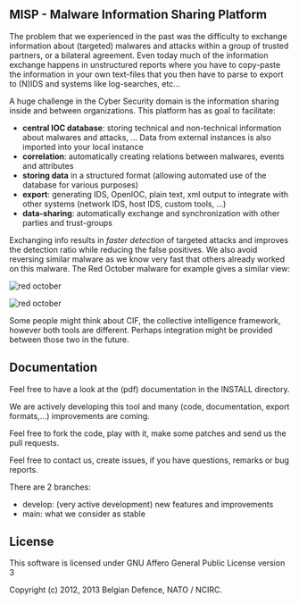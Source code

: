 MISP - Malware Information Sharing Platform
--------------------------------------------
The problem that we experienced in the past was the difficulty to exchange information about (targeted) malwares and attacks within a group of trusted partners, or a bilateral agreement.
Even today much of the information exchange happens in unstructured reports where you have to copy-paste the information in your own text-files that you then have to parse to export to (N)IDS and systems like log-searches, etc...

A huge challenge in the Cyber Security domain is the information sharing inside and between organizations. 
This platform has as goal to facilitate:
- **central IOC database**: storing technical and non-technical information about malwares and attacks, ... Data from external instances is also imported into your local instance
- **correlation**: automatically creating relations between malwares, events and attributes
- **storing data** in a structured format (allowing automated use of the database for various purposes)
- **export**: generating IDS, OpenIOC, plain text, xml output to integrate with other systems (network IDS, host IDS, custom tools, …)
- **data-sharing**: automatically exchange and synchronization with other parties and trust-groups

Exchanging info results in *faster detection* of targeted attacks and improves the detection ratio while reducing the false positives. We also avoid reversing similar malware as we know very fast that others already worked on this malware.
The Red October malware for example gives a similar view:

![red october](http://4.bp.blogspot.com/-4Ibff5fC_6A/UXuFKbJk61I/AAAAAAAAAmw/7k_fNAqGNWk/s760/red-1.png)

![red october](http://1.bp.blogspot.com/-_0xRAfWouQc/UXuFKhd6bII/AAAAAAAAAm0/zTWcdvcYHjA/s760/red-2.png)


Some people might think about CIF, the collective intelligence framework, however both tools are different. Perhaps integration might be provided between those two in the future.

Documentation
-------------
Feel free to have a look at the (pdf) documentation in the INSTALL directory.

We are actively developing this tool and many (code, documentation, export formats,...) improvements are coming.

Feel free to fork the code, play with it, make some patches and send us the pull requests.

Feel free to contact us, create issues, if you have questions, remarks or bug reports.

There are 2 branches: 
- develop: (very active development) new features and improvements
- main: what we consider as stable

License
-------

This software is licensed under GNU Affero General Public License version 3

Copyright (c) 2012, 2013 Belgian Defence, NATO / NCIRC.

